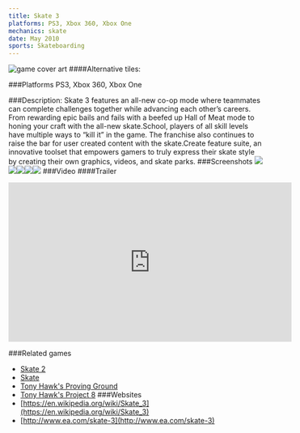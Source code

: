 ```yaml
---
title: Skate 3
platforms: PS3, Xbox 360, Xbox One
mechanics: skate
date: May 2010
sports: Skateboarding
---
```

![game cover art](//images.igdb.com/igdb/image/upload/t_cover_big/oybdlg0seysz1cs1tuhi.jpg "Logo Title Text 1")
####Alternative tiles:

###Platforms
PS3, Xbox 360, Xbox One

###Description:
Skate 3 features an all-new co-op mode where teammates can complete challenges together while advancing each other’s careers. From rewarding epic bails and fails with a beefed up Hall of Meat mode to honing your craft with the all-new skate.School, players of all skill levels have multiple ways to “kill it” in the game. The franchise also continues to raise the bar for user created content with the skate.Create feature suite, an innovative toolset that empowers gamers to truly express their skate style by creating their own graphics, videos, and skate parks.
###Screenshots
<a target="_blank" rel="noopener noreferrer" href="//images.igdb.com/igdb/image/upload/t_cover_big/ivtb6bl53kaxyxyu31nn.jpg"><img src="//images.igdb.com/igdb/image/upload/t_thumb/ivtb6bl53kaxyxyu31nn.jpg"/></a><a target="_blank" rel="noopener noreferrer" href="//images.igdb.com/igdb/image/upload/t_cover_big/tyeswo9gl8iprzarxjtj.jpg"><img src="//images.igdb.com/igdb/image/upload/t_thumb/tyeswo9gl8iprzarxjtj.jpg"/></a><a target="_blank" rel="noopener noreferrer" href="//images.igdb.com/igdb/image/upload/t_cover_big/kvozrnjsuy9yk5ov6mrx.jpg"><img src="//images.igdb.com/igdb/image/upload/t_thumb/kvozrnjsuy9yk5ov6mrx.jpg"/></a><a target="_blank" rel="noopener noreferrer" href="//images.igdb.com/igdb/image/upload/t_cover_big/usdbbfw9cze7djeev7en.jpg"><img src="//images.igdb.com/igdb/image/upload/t_thumb/usdbbfw9cze7djeev7en.jpg"/></a><a target="_blank" rel="noopener noreferrer" href="//images.igdb.com/igdb/image/upload/t_cover_big/oxl4triyxkvm4gdxlh9w.jpg"><img src="//images.igdb.com/igdb/image/upload/t_thumb/oxl4triyxkvm4gdxlh9w.jpg"/></a>
###Video
####Trailer

<iframe width="560" height="315" src="https://www.youtube.com/embed/xhWPSb0XBFU" frameborder="0" allowfullscreen></iframe>

###Related games
* [Skate 2](/games/skate-2-2586/)
* [Skate](/games/skate-2585/)
* [Tony Hawk's Proving Ground](/games/tony-hawk-s-proving-ground-2700/)
* [Tony Hawk's Project 8](/games/tony-hawk-s-project-8-6204/)
###Websites
* [https://en.wikipedia.org/wiki/Skate_3](https://en.wikipedia.org/wiki/Skate_3)
* [http://www.ea.com/skate-3](http://www.ea.com/skate-3)
